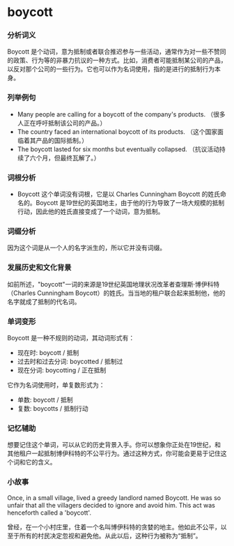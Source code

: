 # boycott

### 分析词义

  

Boycott 是个动词，意为抵制或者联合推迟参与一些活动，通常作为对一些不赞同的政策、行为等的非暴力抗议的一种方式。比如，消费者可能抵制某公司的产品，以反对那个公司的一些行为。它也可以作为名词使用，指的是进行的抵制行为本身。

  

### 列举例句

  

*   Many people are calling for a boycott of the company's products. （很多人正在呼吁抵制该公司的产品。）
*   The country faced an international boycott of its products. （这个国家面临着其产品的国际抵制。）
*   The boycott lasted for six months but eventually collapsed. （抗议活动持续了六个月，但最终瓦解了。）

  

### 词根分析

  

*   Boycott 这个单词没有词根，它是以 Charles Cunningham Boycott 的姓氏命名的。Boycott 是19世纪的英国地主，由于他的行为导致了一场大规模的抵制行动，因此他的姓氏直接变成了一个动词，意为抵制。

  

### 词缀分析

  

因为这个词是从一个人的名字派生的，所以它并没有词缀。

  

### 发展历史和文化背景

  

如前所述，"boycott"一词的来源是19世纪英国地理状况改革者查理斯·博伊科特（Charles Cunningham Boycott）的姓氏。当当地的租户联合起来抵制他，他的名字就成了抵制的代名词。

  

### 单词变形

  

Boycott 是一种不规则的动词，其动词形式有：

  

*   现在时: boycott / 抵制
*   过去时和过去分词: boycotted / 抵制过
*   现在分词: boycotting / 正在抵制

  

它作为名词使用时，单复数形式为：

  

*   单数: boycott / 抵制
*   复数: boycotts / 抵制行动

  

### 记忆辅助

  

想要记住这个单词，可以从它的历史背景入手。你可以想象你正处在19世纪，和其他租户一起抵制博伊科特的不公平行为。通过这种方式，你可能会更易于记住这个词和它的含义。

  

### 小故事

  

Once, in a small village, lived a greedy landlord named Boycott. He was so unfair that all the villagers decided to ignore and avoid him. This act was henceforth called a 'boycott'.

  

曾经，在一个小村庄里，住着一个名叫博伊科特的贪婪的地主。他如此不公平，以至于所有的村民决定忽视和避免他。从此以后，这种行为被称为“抵制”。
